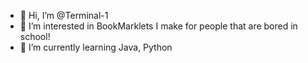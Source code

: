 - 👋 Hi, I’m @Terminal-1
- 👀 I’m interested in BookMarklets I make for people that are bored in school!
- 🌱 I’m currently learning Java, Python

<!---
Terminal-1/Terminal-1 is a ✨ special ✨ repository because its `README.md` (this file) appears on your GitHub profile.
You can click the Preview link to take a look at your changes.
--->
